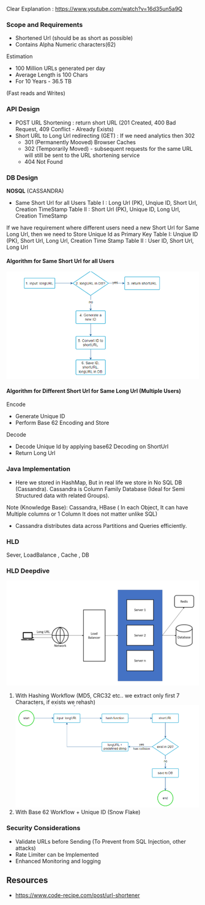 Clear Explanation : https://www.youtube.com/watch?v=16d35un5a9Q

### Scope and Requirements

- Shortened Url (should be as short as possible)
- Contains Alpha Numeric characters(62)

Estimation

- 100 Million URLs generated per day
- Average Length is 100 Chars
- For 10 Years - 36.5 TB

(Fast reads and Writes) 

### API Design

- POST URL Shortening : return short URL (201 Created, 400 Bad Request, 409 Conflict - Already Exists)
- Short URL to Long Url redirecting (GET) : If we need analytics then 302
    - 301 (Permanently Mooved) Browser Caches
    - 302  (Temporarily Moved) -  subsequent requests for the same URL will still be sent to the URL shortening service
    - 404 Not Found

### DB Design

__NOSQL__ (CASSANDRA)

- Same Short Url for all Users
Table I : Long Url (PK), Unqiue ID, Short Url, Creation TimeStamp
Table II : Short Url (PK), Unique ID, Long Url, Creation TimeStamp


If we have requirement where different users need a new Short Url for Same Long Url, then we need to Store Unique Id as Primary Key
Table I: Unqiue ID (PK), Short Url, Long Url, Creation Time Stamp
Table II : User ID, Short Url, Long Url

#### Algorithm for Same Short Url for all Users

![](Images/Design.png)

#### Algorithm for Different Short Url for Same Long Url (Multiple Users)

Encode
- Generate Unique ID
- Perform Base 62 Encoding and Store

Decode

- Decode Unique Id by applying base62 Decoding on ShortUrl
- Return Long Url

### Java Implementation
- Here we stored in HashMap, But in real life we store in No SQL DB (Cassandra). Cassandra is Column Family Database (Ideal for Semi Structured data with related Groups).  

Note (Knowledge Base): Cassandra, HBase ( In each Object, It can have Multiple columns or 1 Column It does not matter unlike SQL)
- Cassandra distributes  data across Partitions and Queries efficiently.

### HLD

Sever, LoadBalance , Cache , DB 

### HLD Deepdive
![alt text](Images/HighLevelDesign.png)


1. With Hashing Workflow (MD5, CRC32 etc.. we extract only first 7 Characters, if exists we rehash)
![alt text](Images/Hashing.png)
2. With Base 62 Workflow + Unique ID (Snow Flake)

### Security Considerations

- Validate URLs before Sending (To Prevent from SQL Injection, other attacks)
- Rate Limiter can be Implemented
- Enhanced Monitoring and logging


## Resources

- https://www.code-recipe.com/post/url-shortener